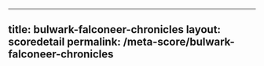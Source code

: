 ---
        
title: bulwark-falconeer-chronicles
layout: scoredetail
permalink: /meta-score/bulwark-falconeer-chronicles
---